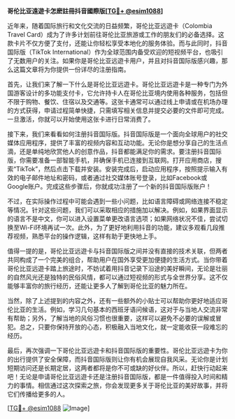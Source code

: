 **哥伦比亚遠遊卡怎麽註冊抖音國際版[[TG💪+ @esim1088](https://t.me/s/esim1088)]**

近年来，随着国际旅行和文化交流的日益频繁，哥伦比亚远遊卡（Colombia Travel Card）成为了许多计划前往哥伦比亚旅游或工作的朋友们的必备选择。这款卡片不仅方便了支付，还能让你轻松享受本地化的服务体验。而与此同时，抖音国际版（TikTok International）作为全球范围内备受欢迎的短视频平台，也吸引了无数用户的关注。如果你是哥伦比亚远遊卡用户，并且对抖音国际版感兴趣，那么这篇文章将为你提供一份详尽的注册指南。

首先，让我们来了解一下什么是哥伦比亚远遊卡。哥伦比亚远遊卡是一种专门为外国游客设计的多功能支付卡，它允许持卡人在哥伦比亚境内使用各种服务，包括但不限于购物、餐饮、住宿以及交通等。这张卡通常可以通过线上申请或在机场办理的方式获得，申请过程简单快捷，只需填写相关信息并提交必要的文件即可完成。一旦激活，你就可以开始使用这张卡进行日常消费了。

接下来，我们来看看如何注册抖音国际版。抖音国际版是一个面向全球用户的社交媒体应用程序，提供了丰富的视频内容和互动功能。无论你是想分享自己的生活点滴，还是单纯地欣赏他人的创意作品，抖音都能满足你的需求。要注册抖音国际版，你需要准备一部智能手机，并确保手机已连接到互联网。打开应用商店，搜索“TikTok”，然后点击下载并安装。安装完成后，启动应用程序，按照提示输入有效的电子邮件地址和密码，或者通过社交媒体账号登录，比如Facebook或Google账户。完成这些步骤后，你就成功注册了一个新的抖音国际版账户！

不过，在实际操作过程中可能会遇到一些小问题，比如语言障碍或网络连接不稳定等情况。针对这些问题，我们可以采取相应的措施加以解决。例如，如果界面显示的语言不是中文，你可以进入设置菜单更改语言选项；如果网络状况不佳，尝试切换至Wi-Fi环境再试一次。此外，为了更好地利用抖音的功能，建议多观看几段推荐视频，熟悉平台的操作逻辑，这样有助于更快地上手。

值得一提的是，哥伦比亚远遊卡与抖音国际版之间并没有直接的技术关联，但两者共同构成了一个完美的组合，帮助用户在国外享受更加便捷的生活方式。当你带着哥伦比亚远遊卡踏上旅途时，不妨试着用抖音记录下沿途的美好瞬间，无论是壮丽的自然风光还是独特的民俗风情，都可以通过短视频的形式与全世界分享。这不仅能够丰富你的旅行经历，还能让更多人了解到哥伦比亚的魅力所在。

当然，除了上述提到的内容之外，还有一些额外的小贴士可以帮助你更好地适应哥伦比亚的生活。例如，学习几句基本的西班牙语问候语，这对于与当地人交流非常有帮助；另外，了解当地的风俗习惯也很重要，这样可以避免不必要的误解或冒犯。总之，只要你保持开放的心态，积极融入当地文化，就一定能收获一段难忘的经历。

最后，再次强调一下哥伦比亚远遊卡和抖音国际版的重要性。哥伦比亚远遊卡为你的出行提供了安全保障，而抖音国际版则让你有机会展现自我风采。无论你是计划短期访问还是长期定居，这两者都将是你不可或缺的好伙伴。所以，赶快行动起来吧！无论是申请哥伦比亚远遊卡还是注册抖音国际版，都是一件值得投入时间和精力的事情。相信通过这次探索之旅，你会发现更多关于哥伦比亚的美好故事，并将它们传播给更多的人。

[[TG💪+ @esim1088](https://t.me/s/esim1088) ![Image](https://i.postimg.cc/4NQfJmqS/Snipaste-2025-05-13-00-14-12.png)]
